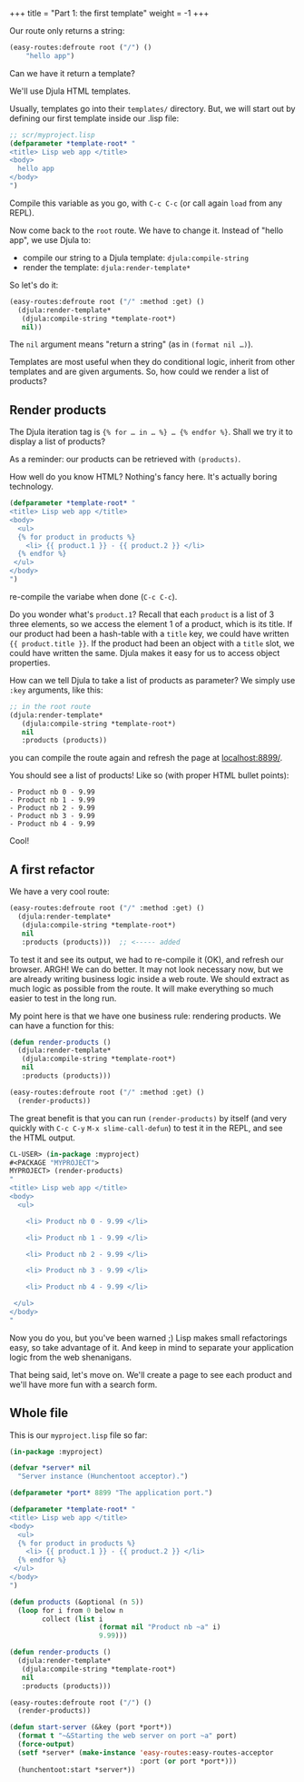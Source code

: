 +++
title = "Part 1: the first template"
weight = -1
+++

Our route only returns a string:

```lisp
(easy-routes:defroute root ("/") ()
    "hello app")
```

Can we have it return a template?

We'll use Djula HTML templates.

Usually, templates go into their `templates/` directory. But, we will
start out by defining our first template inside our .lisp file:

```lisp
;; scr/myproject.lisp
(defparameter *template-root* "
<title> Lisp web app </title>
<body>
  hello app
</body>
")
```

Compile this variable as you go, with `C-c C-c` (or call again `load` from any REPL).

Now come back to the `root` route. We have to change it. Instead of
"hello app", we use Djula to:

- compile our string to a Djula template: `djula:compile-string`
- render the template: `djula:render-template*`

So let's do it:

```lisp
(easy-routes:defroute root ("/" :method :get) ()
  (djula:render-template*
   (djula:compile-string *template-root*)
   nil))
```

The `nil` argument means "return a string" (as in `(format nil …)`).

Templates are most useful when they do conditional logic, inherit from
other templates and are given arguments. So, how could we render a list of products?

## Render products

The Djula iteration tag is `{% for … in … %} … {% endfor %}`. Shall we
try it to display a list of products?

As a reminder: our products can be retrieved with `(products)`.

How well do you know HTML? Nothing's fancy here. It's actually boring technology.

```lisp
(defparameter *template-root* "
<title> Lisp web app </title>
<body>
  <ul>
  {% for product in products %}
    <li> {{ product.1 }} - {{ product.2 }} </li>
  {% endfor %}
 </ul>
</body>
")
```

re-compile the variabe when done (`C-c C-c`).

Do you wonder what's `product.1`? Recall that each `product` is a list
of 3 three elements, so we access the element 1 of a product, which is
its title. If our product had been a hash-table with a `title` key, we
could have written `{{ product.title }}`. If the product had been an
object with a `title` slot, we could have written the same. Djula
makes it easy for us to access object properties.

How can we tell Djula to take a list of products as parameter? We
simply use `:key` arguments, like this:

```lisp
;; in the root route
(djula:render-template*
   (djula:compile-string *template-root*)
   nil
   :products (products))
```

you can compile the route again and refresh the page at [localhost:8899/](localhost:8899/).

You should see a list of products! Like so (with proper HTML bullet points):

```
- Product nb 0 - 9.99
- Product nb 1 - 9.99
- Product nb 2 - 9.99
- Product nb 3 - 9.99
- Product nb 4 - 9.99
```

Cool!

## A first refactor

We have a very cool route:

```lisp
(easy-routes:defroute root ("/" :method :get) ()
  (djula:render-template*
   (djula:compile-string *template-root*)
   nil
   :products (products)))  ;; <----- added
```

To test it and see its output, we had to re-compile it (OK), and
refresh our browser. ARGH! We can do better. It may not look necessary
now, but we are already writing business logic inside a web route. We
should extract as much logic as possible from the route. It will make
everything so much easier to test in the long run.

My point here is that we have one business rule: rendering
products. We can have a function for this:

```lisp
(defun render-products ()
  (djula:render-template*
   (djula:compile-string *template-root*)
   nil
   :products (products)))

(easy-routes:defroute root ("/" :method :get) ()
  (render-products))
```

The great benefit is that you can run `(render-products)` by itself (and
very quickly with `C-c C-y` `M-x slime-call-defun`) to test it in the
REPL, and see the HTML output.

```lisp
CL-USER> (in-package :myproject)
#<PACKAGE "MYPROJECT">
MYPROJECT> (render-products)
"
<title> Lisp web app </title>
<body>
  <ul>

    <li> Product nb 0 - 9.99 </li>

    <li> Product nb 1 - 9.99 </li>

    <li> Product nb 2 - 9.99 </li>

    <li> Product nb 3 - 9.99 </li>

    <li> Product nb 4 - 9.99 </li>

 </ul>
</body>
"
```

Now you do you, but you've been warned ;) Lisp makes small
refactorings easy, so take advantage of it. And keep in mind to
separate your application logic from the web shenanigans.

That being said, let's move on. We'll create a page to see each
product and we'll have more fun with a search form.


## Whole file

This is our `myproject.lisp` file so far:

```lisp
(in-package :myproject)

(defvar *server* nil
  "Server instance (Hunchentoot acceptor).")

(defparameter *port* 8899 "The application port.")

(defparameter *template-root* "
<title> Lisp web app </title>
<body>
  <ul>
  {% for product in products %}
    <li> {{ product.1 }} - {{ product.2 }} </li>
  {% endfor %}
 </ul>
</body>
")

(defun products (&optional (n 5))
  (loop for i from 0 below n
        collect (list i
                      (format nil "Product nb ~a" i)
                      9.99)))

(defun render-products ()
  (djula:render-template*
   (djula:compile-string *template-root*)
   nil
   :products (products)))

(easy-routes:defroute root ("/") ()
  (render-products))

(defun start-server (&key (port *port*))
  (format t "~&Starting the web server on port ~a" port)
  (force-output)
  (setf *server* (make-instance 'easy-routes:easy-routes-acceptor
                                :port (or port *port*)))
  (hunchentoot:start *server*))
```

